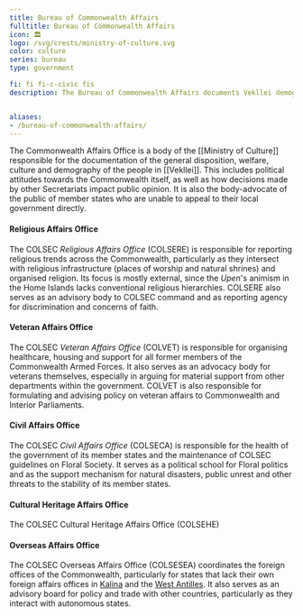 ```yaml
---
title: Bureau of Commonwealth Affairs
fulltitle: Bureau of Commonwealth Affairs
icon: 🏛️
logo: /svg/crests/ministry-of-culture.svg
color: culture
series: bureau
type: government

fi: fi fi-c-civic fis
description: The Bureau of Commonwealth Affairs documents Vekllei demography, culture and opinion for the Parliament of Civic Society.


aliases:
- /bureau-of-commonwealth-affairs/
---
```

The Commonwealth Affairs Office is a body of the [[Ministry of Culture]] responsible for the documentation of the general disposition, welfare, culture and demography of the people in [[Vekllei]]. This includes political attitudes towards the Commonwealth itself, as well as how decisions made by other Secretariats impact public opinion. It is also the body-advocate of the public of member states who are unable to appeal to their local government directly.

#### Religious Affairs Office

The COLSEC *Religious Affairs Office* (COLSERE) is responsible for reporting religious trends across the Commonwealth, particularly as they intersect with religious infrastructure (places of worship and natural shrines) and organised religion. Its focus is mostly external, since the *Upen*'s animism in the Home Islands lacks conventional religious hierarchies. COLSERE also serves as an advisory body to COLSEC command and as reporting agency for discrimination and concerns of faith.

#### Veteran Affairs Office

The COLSEC *Veteran Affairs Office* (COLVET) is responsible for organising healthcare, housing and support for all former members of the Commonwealth Armed Forces. It also serves as an advocacy body for veterans themselves, especially in arguing for material support from other departments within the government. COLVET is also responsible for formulating and advising policy on veteran affairs to Commonwealth and Interior Parliaments.


#### Civil Affairs Office

The COLSEC *Civil Affairs Office* (COLSECA) is responsible for the health of the government of its member states and the maintenance of COLSEC guidelines on Floral Society. It serves as a political school for Floral politics and as the support mechanism for natural disasters, public unrest and other threats to the stability of its member states.



#### Cultural Heritage Affairs Office

The COLSEC Cultural Heritage Affairs Office (COLSEHE)



#### Overseas Affairs Office

The COLSEC Overseas Affairs Office (COLSESEA) coordinates the foreign offices of the Commonwealth, particularly for states that lack their own foreign affairs offices in [Kalina](/factbook/landscape/territories/kalina) and the [West Antilles](/factbook/landscape/territories/west). It also serves as an advisory board for policy and trade with other countries, particularly as they interact with autonomous states.
